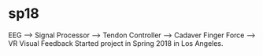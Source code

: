 # sp18
EEG --> Signal Processor --> Tendon Controller --> Cadaver Finger Force --> VR Visual Feedback
Started project in Spring 2018 in Los Angeles.
